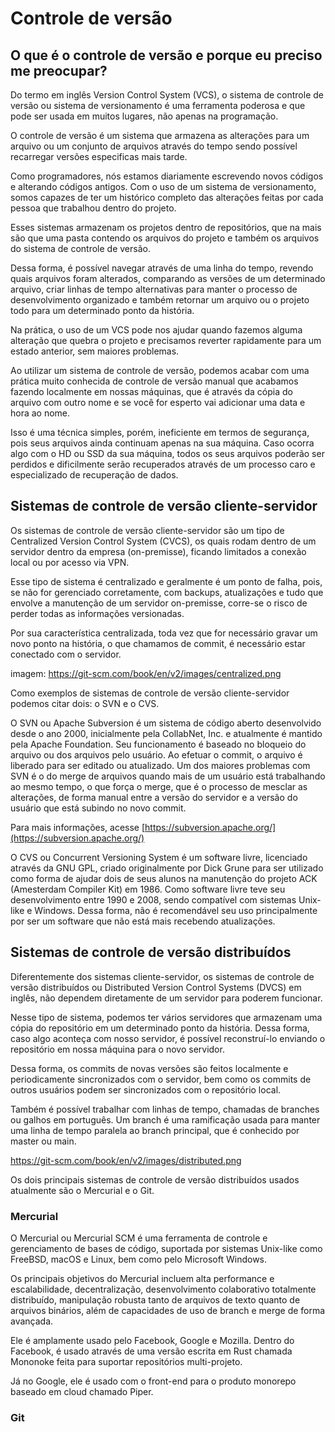 # Controle de versão

## O que é o controle de versão e porque eu preciso me preocupar?

Do termo em inglês Version Control System (VCS), o sistema de controle de versão ou sistema de versionamento é uma ferramenta poderosa e que pode ser usada em muitos lugares, não apenas na programação.

O controle de versão é um sistema que armazena as alterações para um arquivo ou um conjunto de arquivos através do tempo sendo possível recarregar versões especificas mais tarde.

Como programadores, nós estamos diariamente escrevendo novos códigos e alterando códigos antigos. Com o uso de um sistema de versionamento, somos capazes de ter um histórico completo das alterações feitas por cada pessoa que trabalhou dentro do projeto.

Esses sistemas armazenam os projetos dentro de repositórios, que na mais são que uma pasta contendo os arquivos do projeto e também os arquivos do sistema de controle de versão.

Dessa forma, é possível navegar através de uma linha do tempo, revendo quais arquivos foram alterados, comparando as versões de um determinado arquivo, criar linhas de tempo alternativas para manter o processo de desenvolvimento organizado e também retornar um arquivo ou o projeto todo para um determinado ponto da história.

Na prática, o uso de um VCS pode nos ajudar quando fazemos alguma alteração que quebra o projeto e precisamos reverter rapidamente para um estado anterior, sem maiores problemas.

Ao utilizar um sistema de controle de versão, podemos acabar com uma prática muito conhecida de controle de versão manual que acabamos fazendo localmente em nossas máquinas, que é através da cópia do arquivo com outro nome e se você for esperto vai adicionar uma data e hora ao nome.

Isso é uma técnica simples, porém, ineficiente em termos de segurança, pois seus arquivos ainda continuam apenas na sua máquina. Caso ocorra algo com o HD ou SSD da sua máquina, todos os seus arquivos poderão ser perdidos e dificilmente serão recuperados através de um processo caro e especializado de recuperação de dados.

## Sistemas de controle de versão cliente-servidor

Os sistemas de controle de versão cliente-servidor são um tipo de Centralized Version Control System (CVCS), os quais rodam dentro de um servidor dentro da empresa (on-premisse), ficando limitados a conexão local ou por acesso via VPN.

Esse tipo de sistema é centralizado e geralmente é um ponto de falha, pois, se não for gerenciado corretamente, com backups, atualizações e tudo que envolve a manutenção de um servidor on-premisse, corre-se o risco de perder todas as informações versionadas.

Por sua característica centralizada, toda vez que for necessário gravar um novo ponto na história, o que chamamos de commit, é necessário estar conectado com o servidor.

imagem: <https://git-scm.com/book/en/v2/images/centralized.png>

Como exemplos de sistemas de controle de versão cliente-servidor podemos citar dois: o SVN e o CVS.

O SVN ou Apache Subversion é um sistema de código aberto desenvolvido desde o ano 2000, inicialmente pela CollabNet, Inc. e atualmente é mantido pela Apache Foundation.
Seu funcionamento é baseado no bloqueio do arquivo ou dos arquivos pelo usuário. Ao efetuar o commit, o arquivo é liberado para ser editado ou atualizado.
Um dos maiores problemas com SVN é o do merge de arquivos quando mais de um usuário está trabalhando ao mesmo tempo, o que força o merge, que é o processo de mesclar as alterações, de forma manual entre a versão do servidor e a versão do usuário que está subindo no novo commit.

Para mais informações, acesse [https://subversion.apache.org/](https://subversion.apache.org/)

O CVS ou Concurrent Versioning System é um software livre, licenciado através da GNU GPL, criado originalmente por Dick Grune  para ser utilizado como forma de ajudar dois de seus alunos na manutenção do projeto ACK (Amesterdam Compiler Kit) em 1986. Como software livre teve seu desenvolvimento entre 1990 e 2008, sendo compatível com sistemas Unix-like e Windows. Dessa forma, não é recomendável seu uso principalmente por ser um software que não está mais recebendo atualizações.

## Sistemas de controle de versão distribuídos

Diferentemente dos sistemas cliente-servidor, os sistemas de controle de versão distribuídos ou Distributed Version Control Systems (DVCS) em inglês, não dependem diretamente de um servidor para poderem funcionar.

Nesse tipo de sistema, podemos ter vários servidores que armazenam uma cópia do repositório em um determinado ponto da história. Dessa forma, caso algo aconteça com nosso servidor, é possível reconstruí-lo enviando o repositório em nossa máquina para o novo servidor.

Dessa forma, os commits de novas versões são feitos localmente e periodicamente sincronizados com o servidor, bem como os commits de outros usuários podem ser sincronizados com o repositório local.

Também é possível trabalhar com linhas de tempo, chamadas de branches ou galhos em português. Um branch é uma ramificação usada para manter uma linha de tempo paralela ao branch principal, que é conhecido por master ou main.

<https://git-scm.com/book/en/v2/images/distributed.png>

Os dois principais sistemas de controle de versão distribuídos usados atualmente são o Mercurial e o Git.

### Mercurial

O Mercurial ou Mercurial SCM é uma ferramenta de controle e gerenciamento de bases de código, suportada por sistemas Unix-like como FreeBSD, macOS e Linux, bem como pelo Microsoft Windows.

Os principais objetivos do Mercurial incluem alta performance e escalabilidade, decentralização, desenvolvimento colaborativo totalmente distribuído, manipulação robusta tanto de arquivos de texto quanto de arquivos binários, além de capacidades de uso de branch e merge de forma avançada.

Ele é amplamente usado pelo Facebook, Google e Mozilla. Dentro do Facebook, é usado através de uma versão escrita em Rust chamada Mononoke feita para suportar repositórios multi-projeto.

Já no Google, ele é usado com o front-end para o produto monorepo baseado em cloud chamado Piper.

### Git
